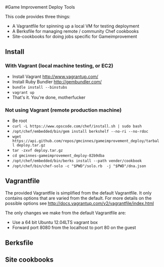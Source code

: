 #Game Improvement Deploy Tools

This code provides three things:

* A Vagrantfile for spinning up a local VM for testing deployment
* A Berksfile for managing remote / community Chef cookbooks
* Site-cookbooks for doing jobs specific for Gameimprovement


## Install

### With Vagrant (local machine testing, or EC2)

* Install Vagrant http://www.vagrantup.com/
* Install Ruby Bundler http://gembundler.com/
* `bundle install --binstubs`
* `vagrant up`
* That's it.  You're done, motherfucker

### Not using Vagrant (remote production machine)

* Be root
* `curl -L https://www.opscode.com/chef/install.sh | sudo bash`
* `/opt/chef/embedded/bin/gem install berkshelf --no-ri --no-rdoc`
* `wget https://api.github.com/repos/gmcinnes/gameimprovement_deploy/tarball deploy.tar.gz`
* `tar -zxvf deploy.tar.gz`
* `cd gmcinnes-gameimprovement_deploy-82b9dba`
* `/opt/chef/embedded/bin/berks install --path vender/cookbook`
* `/opt/chef/bin/chef-solo -c "$PWD"/solo.rb  -j "$PWD"/dna.json`

## Vagrantfile

The provided Vagrantfile is simplified from the default Vagrantfile. It only
contains options that are varied from the default.  For more details on the
possible options see http://docs.vagrantup.com/v2/vagrantfile/index.html

The only changes we make from the default Vagrantfile are:

* Use a 64 bit Ubuntu 12.04LTS vagrant box
* Forward port 8080 from the localhost to port 80 on the guest

## Berksfile

## Site cookbooks

